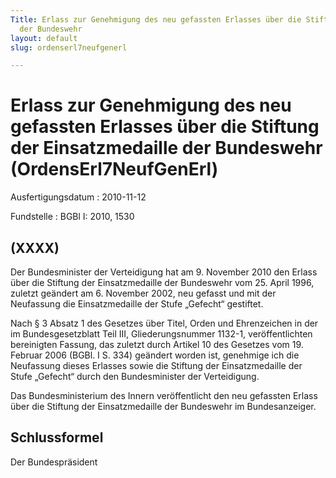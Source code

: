 ```yaml
---
Title: Erlass zur Genehmigung des neu gefassten Erlasses über die Stiftung der Einsatzmedaille
  der Bundeswehr
layout: default
slug: ordenserl7neufgenerl

---
```


# Erlass zur Genehmigung des neu gefassten Erlasses über die Stiftung der Einsatzmedaille der Bundeswehr (OrdensErl7NeufGenErl)

Ausfertigungsdatum
:   2010-11-12

Fundstelle
:   BGBl I: 2010, 1530


## (XXXX)

Der Bundesminister der Verteidigung hat am 9. November 2010 den Erlass
über die Stiftung der Einsatzmedaille der Bundeswehr vom 25. April
1996, zuletzt geändert am 6. November 2002, neu gefasst und mit der
Neufassung die Einsatzmedaille der Stufe „Gefecht“ gestiftet.

Nach § 3 Absatz 1 des Gesetzes über Titel, Orden und Ehrenzeichen in
der im Bundesgesetzblatt Teil III, Gliederungsnummer 1132-1,
veröffentlichten bereinigten Fassung, das zuletzt durch Artikel 10 des
Gesetzes vom 19. Februar 2006 (BGBl. I S. 334) geändert worden ist,
genehmige ich die Neufassung dieses Erlasses sowie die Stiftung der
Einsatzmedaille der Stufe „Gefecht“ durch den Bundesminister der
Verteidigung.

Das Bundesministerium des Innern veröffentlicht den neu gefassten
Erlass über die Stiftung der Einsatzmedaille der Bundeswehr im
Bundesanzeiger.


## Schlussformel

Der Bundespräsident

